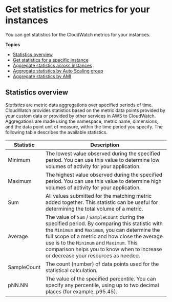 # Get statistics for metrics for your instances<a name="monitoring_get_statistics"></a>

You can get statistics for the CloudWatch metrics for your instances\.

**Topics**
+ [Statistics overview](#overview-statistics)
+ [Get statistics for a specific instance](US_SingleMetricPerInstance.md)
+ [Aggregate statistics across instances](GetSingleMetricAllDimensions.md)
+ [Aggregate statistics by Auto Scaling group](GetMetricAutoScalingGroup.md)
+ [Aggregate statistics by AMI](US_SingleMetricPerAMI.md)

## Statistics overview<a name="overview-statistics"></a>

*Statistics* are metric data aggregations over specified periods of time\. CloudWatch provides statistics based on the metric data points provided by your custom data or provided by other services in AWS to CloudWatch\. Aggregations are made using the namespace, metric name, dimensions, and the data point unit of measure, within the time period you specify\. The following table describes the available statistics\.


| Statistic | Description | 
| --- | --- | 
| Minimum |  The lowest value observed during the specified period\. You can use this value to determine low volumes of activity for your application\.   | 
| Maximum |  The highest value observed during the specified period\. You can use this value to determine high volumes of activity for your application\.   | 
| Sum |  All values submitted for the matching metric added together\. This statistic can be useful for determining the total volume of a metric\.   | 
| Average |  The value of `Sum` / `SampleCount` during the specified period\. By comparing this statistic with the `Minimum` and `Maximum`, you can determine the full scope of a metric and how close the average use is to the `Minimum` and `Maximum`\. This comparison helps you to know when to increase or decrease your resources as needed\.   | 
| SampleCount |  The count \(number\) of data points used for the statistical calculation\.  | 
| pNN\.NN |  The value of the specified percentile\. You can specify any percentile, using up to two decimal places \(for example, p95\.45\)\.  | 